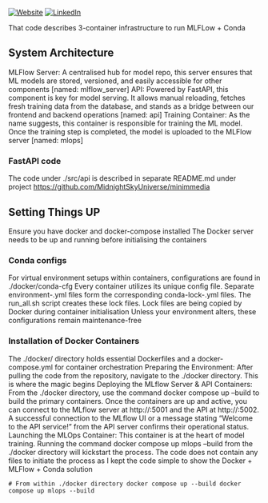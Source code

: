 [![Website][website-shield]][website-link]
[![LinkedIn][linkedin-shield]][linkedin-url]


That code describes 3-container infrastructure to run MLFLow + Conda

## System Architecture

MLFlow Server: A centralised hub for model repo, this server ensures that  ML models are stored, versioned, and easily accessible for other components [named: mlflow_server]
API: Powered by FastAPI, this component is key for model serving. It allows manual reloading, fetches fresh training data from the database, and stands as a bridge between our frontend and backend operations [named: api]
Training Container: As the name suggests, this container is responsible for training the ML model. Once the training step is completed, the model is uploaded to the MLFlow server [named: mlops]

### FastAPI code
The code under ./src/api is described in separate README.md under project  https://github.com/MidnightSkyUniverse/minimmedia


## Setting Things UP

Ensure you have docker and docker-compose installed
The Docker server needs to be up and running before initialising the containers


### Conda configs


For virtual environment setups within containers, configurations are found in ./docker/conda-cfg
Every container utilizes its unique config file. Separate environment-<NAME>.yml files form the corresponding conda-lock-<NAME>.yml files. The run_all.sh script creates these lock files. Lock files are being copied by Docker during container initialisation
Unless your environment alters, these configurations remain maintenance-free

### Installation of Docker Containers
The ./docker/ directory holds essential Dockerfiles and a docker-compose.yml for container orchestration
Preparing the Environment: After pulling the code from the repository, navigate to the ./docker directory. This is where the magic begins
Deploying the MLflow Server & API Containers: From the ./docker directory, use the command docker compose up –build to build the primary containers. Once the containers are up and active, you can connect to the MLflow server at http://<IP>:5001 and the API at http://<IP>:5002. A successful connection to the MLflow UI or a message stating “Welcome to the API service!” from the API server confirms their operational status.
Launching the MLOps Container: This container is at the heart of model training. Running the command docker compose up mlops –build from the ./docker directory will kickstart the process. The code does not contain any files to initiate the process as I kept the code simple to show the Docker + MLFlow + Conda solution

`# From within ./docker directory
docker compose up --build
docker compose up mlops --build`

<!-- MARKDOWN LINKS & IMAGES -->
<!-- https://www.markdownguide.org/basic-syntax/#reference-style-links -->
[linkedin-shield]: https://img.shields.io/badge/-LinkedIn-black.svg?style=for-the-badge&logo=linkedin&colorB=555
[linkedin-url]: https://linkedin.com/in/alibinkowska
[website-shield]: https://img.shields.io/badge/Website%20-%20Ali%20Binkowska%20-%2000CCFF?style=for-the-badge&color=00CCFF&link=https%3A%2F%2Falibinkowska.co
[website-link]: https://alibinkowska.co
